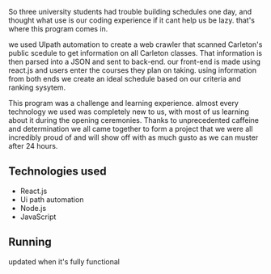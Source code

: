 So three university students had trouble building schedules one day, and thought what use is our coding experience if it cant help us be lazy. that's where this program comes in.

we used UIpath automation to create a web crawler that scanned Carleton's public scedule to get information on all Carleton classes. That information is then parsed into a JSON and sent to back-end. our front-end is made using react.js and users enter the courses they plan on taking. using information from both ends we create an ideal schedule based on our criteria and ranking sysytem.

This program was a challenge and learning experience. almost every technology we used was completely new to us, with most of us learning about it during the opening ceremonies. Thanks to unprecedented caffeine and determination we all came together to form a project that we were all incredibly proud of and will show off with as much gusto as we can muster after 24 hours.

Technologies used
------------------
- React.js
- Ui path automation
- Node.js
- JavaScript


Running
---------

updated when it's fully functional

